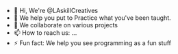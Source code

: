 - 👋 Hi, We're @LAskillCreatives
- 👀 We help you put to Practice what you've been taught.
- 💞️ We collaborate on various projects
- 📫 How to reach us:  ...
- ⚡ Fun fact: We help you see programming as a fun stuff

<!---
LAskillCreatives/LAskillCreatives is a ✨ special ✨ repository because its `README.md` (this file) appears on your GitHub profile.
You can click the Preview link to take a look at your changes.
--->
